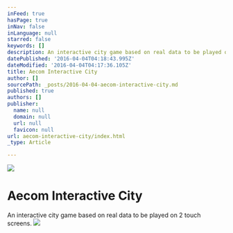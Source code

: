 ```yaml
---
inFeed: true
hasPage: true
inNav: false
inLanguage: null
starred: false
keywords: []
description: An interactive city game based on real data to be played on 2 touch screens.
datePublished: '2016-04-04T04:18:43.995Z'
dateModified: '2016-04-04T04:17:36.105Z'
title: Aecom Interactive City
author: []
sourcePath: _posts/2016-04-04-aecom-interactive-city.md
published: true
authors: []
publisher:
  name: null
  domain: null
  url: null
  favicon: null
url: aecom-interactive-city/index.html
_type: Article

---
```

![](https://the-grid-user-content.s3-us-west-2.amazonaws.com/16b3d251-f69d-4a92-afa2-1b7248a8c008.jpg)

# Aecom Interactive City

An interactive city game based on real data to be played on 2 touch screens.
![](https://the-grid-user-content.s3-us-west-2.amazonaws.com/d7c78a35-666b-4d3b-8a7e-27a88b71f4ec.jpg)